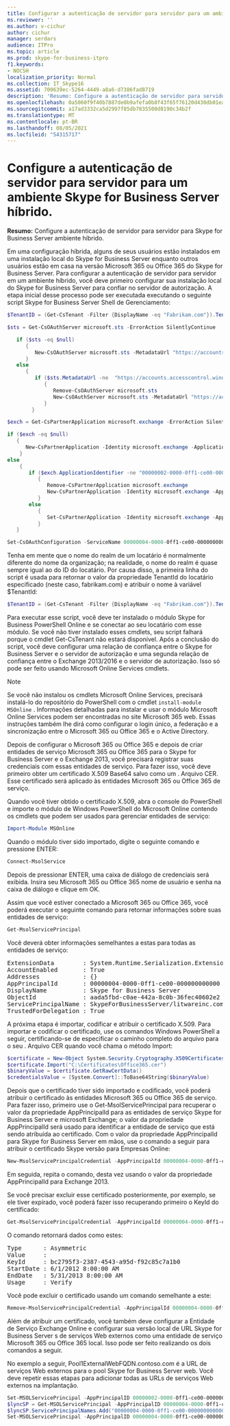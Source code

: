 ```yaml
---
title: Configurar a autenticação de servidor para servidor para um ambiente Skype for Business Server híbrido
ms.reviewer: ''
ms.author: v-cichur
author: cichur
manager: serdars
audience: ITPro
ms.topic: article
ms.prod: skype-for-business-itpro
f1.keywords:
- NOCSH
localization_priority: Normal
ms.collection: IT_Skype16
ms.assetid: 700639ec-5264-4449-a8a6-d7386fad8719
description: 'Resumo: Configure a autenticação de servidor para servidor para um ambiente Skype for Business Server híbrido.'
ms.openlocfilehash: 0a5060f9f40b7887de0b9afefa0b8f43f65f76120d430db01eaf32095af66f84
ms.sourcegitcommit: a17ad3332ca5d2997f85db7835500d8190c34b2f
ms.translationtype: MT
ms.contentlocale: pt-BR
ms.lasthandoff: 08/05/2021
ms.locfileid: "54315717"
---
```

# <a name="configure-server-to-server-authentication-for-a-skype-for-business-server-hybrid-environment"></a>Configure a autenticação de servidor para servidor para um ambiente Skype for Business Server híbrido.

**Resumo:** Configure a autenticação de servidor para servidor para Skype for Business Server ambiente híbrido.

Em uma configuração híbrida, alguns de seus usuários estão instalados em uma instalação local do Skype for Business Server enquanto outros usuários estão em casa na versão Microsoft 365 ou Office 365 do Skype for Business Server. Para configurar a autenticação de servidor para servidor em um ambiente híbrido, você deve primeiro configurar sua instalação local do Skype for Business Server para confiar no servidor de autorização. A etapa inicial desse processo pode ser executada executando o seguinte script Skype for Business Server Shell de Gerenciamento:

```PowerShell
$TenantID = (Get-CsTenant -Filter {DisplayName -eq "Fabrikam.com"}).TenantId

$sts = Get-CsOAuthServer microsoft.sts -ErrorAction SilentlyContinue

   if ($sts -eq $null)
      {
         New-CsOAuthServer microsoft.sts -MetadataUrl "https://accounts.accesscontrol.windows.net/$TenantId/metadata/json/1"
      }
   else
      {
         if ($sts.MetadataUrl -ne  "https://accounts.accesscontrol.windows.net/$TenantId/metadata/json/1")
            {
               Remove-CsOAuthServer microsoft.sts
               New-CsOAuthServer microsoft.sts -MetadataUrl "https://accounts.accesscontrol.windows.net/$TenantId/metadata/json/1"
            }
        }

$exch = Get-CsPartnerApplication microsoft.exchange -ErrorAction SilentlyContinue

if ($exch -eq $null)
   {
      New-CsPartnerApplication -Identity microsoft.exchange -ApplicationIdentifier 00000002-0000-0ff1-ce00-000000000000 -ApplicationTrustLevel Full -UseOAuthServer
    }
else
    {
       if ($exch.ApplicationIdentifier -ne "00000002-0000-0ff1-ce00-000000000000")
          {
             Remove-CsPartnerApplication microsoft.exchange
             New-CsPartnerApplication -Identity microsoft.exchange -ApplicationIdentifier 00000002-0000-0ff1-ce00-000000000000 -ApplicationTrustLevel Full -UseOAuthServer 
          }
       else
          {
             Set-CsPartnerApplication -Identity microsoft.exchange -ApplicationTrustLevel Full -UseOAuthServer
          }
   }

Set-CsOAuthConfiguration -ServiceName 00000004-0000-0ff1-ce00-000000000000
```

Tenha em mente que o nome do realm de um locatário é normalmente diferente do nome da organização; na realidade, o nome do realm é quase sempre igual ao do ID do locatário. Por causa disso, a primeira linha do script é usada para retornar o valor da propriedade TenantId do locatário especificado (neste caso, fabrikam.com) e atribuir o nome à variável $TenantId:

```PowerShell
$TenantID = (Get-CsTenant -Filter {DisplayName -eq "Fabrikam.com"}).TenantId
```

Para executar esse script, você deve ter instalado o módulo Skype for Business PowerShell Online e se conectar ao seu locatário com esse módulo. Se você não tiver instalado esses cmdlets, seu script falhará porque o cmdlet Get-CsTenant não estará disponível. Após a conclusão do script, você deve configurar uma relação de confiança entre o Skype for Business Server e o servidor de autorização e uma segunda relação de confiança entre o Exchange 2013/2016 e o servidor de autorização. Isso só pode ser feito usando Microsoft Online Services cmdlets.

> [!NOTE]
> Se você não instalou os cmdlets Microsoft Online Services, precisará instalá-lo do repositório do PowerShell com o cmdlet `install-module MSOnline` . Informações detalhadas para instalar e usar o módulo Microsoft Online Services podem ser encontradas no site Microsoft 365 web. Essas instruções também lhe dirá como configurar o login único, a federação e a sincronização entre o Microsoft 365 ou Office 365 e o Active Directory. 



Depois de configurar o Microsoft 365 ou Office 365 e depois de criar entidades de serviço Microsoft 365 ou Office 365 para o Skype for Business Server e o Exchange 2013, você precisará registrar suas credenciais com essas entidades de serviço. Para fazer isso, você deve primeiro obter um certificado X.509 Base64 salvo como um . Arquivo CER. Esse certificado será aplicado às entidades Microsoft 365 ou Office 365 de serviço.

Quando você tiver obtido o certificado X.509, abra o console do PowerShell e importe o módulo de Windows PowerShell do Microsoft Online contendo os cmdlets que podem ser usados para gerenciar entidades de serviço:

```PowerShell
Import-Module MSOnline
```

Quando o módulo tiver sido importado, digite o seguinte comando e pressione ENTER:

```PowerShell
Connect-MsolService
```

Depois de pressionar ENTER, uma caixa de diálogo de credenciais será exibida. Insira seu Microsoft 365 ou Office 365 nome de usuário e senha na caixa de diálogo e clique em OK.

Assim que você estiver conectado a Microsoft 365 ou Office 365, você poderá executar o seguinte comando para retornar informações sobre suas entidades de serviço:

```PowerShell
Get-MsolServicePrincipal
```

Você deverá obter informações semelhantes a estas para todas as entidades de serviço:

<pre>
ExtensionData        : System.Runtime.Serialization.ExtensionDataObject
AccountEnabled       : True
Addresses            : {}
AppPrincipalId       : 00000004-0000-0ff1-ce00-000000000000
DisplayName          : Skype for Business Server
ObjectId             : aada5fbd-c0ae-442a-8c0b-36fec40602e2
ServicePrincipalName : SkypeForBusinessServer/litwareinc.com
TrustedForDelegation : True
</pre>

A próxima etapa é importar, codificar e atribuir o certificado X.509. Para importar e codificar o certificado, use os comandos Windows PowerShell a seguir, certificando-se de especificar o caminho completo do arquivo para o seu . Arquivo CER quando você chama o método Import:

```PowerShell
$certificate = New-Object System.Security.Cryptography.X509Certificates.X509Certificate
$certificate.Import("C:\Certificates\Office365.cer")
$binaryValue = $certificate.GetRawCertData()
$credentialsValue = [System.Convert]::ToBase64String($binaryValue) 
```

Depois que o certificado tiver sido importado e codificado, você poderá atribuir o certificado às entidades Microsoft 365 ou Office 365 de serviço. Para fazer isso, primeiro use o Get-MsolServicePrincipal para recuperar o valor da propriedade AppPrincipalId para as entidades de serviço Skype for Business Server e microsoft Exchange; o valor da propriedade AppPrincipalId será usado para identificar a entidade de serviço que está sendo atribuída ao certificado. Com o valor da propriedade AppPrincipalId para Skype for Business Server em mãos, use o comando a seguir para atribuir o certificado Skype versão para Empresas Online:

```PowerShell
New-MsolServicePrincipalCredential -AppPrincipalId 00000004-0000-0ff1-ce00-000000000000 -Type Asymmetric -Usage Verify -Value $credentialsValue 
```

Em seguida, repita o comando, desta vez usando o valor da propriedade AppPrincipalId para Exchange 2013.

Se você precisar excluir esse certificado posteriormente, por exemplo, se ele tiver expirado, você poderá fazer isso recuperando primeiro o KeyId do certificado:

```PowerShell
Get-MsolServicePrincipalCredential -AppPrincipalId 00000004-0000-0ff1-ce00-000000000000
```

O comando retornará dados como estes:

<pre>
Type      : Asymmetric
Value     : 
KeyId     : bc2795f3-2387-4543-a95d-f92c85c7a1b0
StartDate : 6/1/2012 8:00:00 AM
EndDate   : 5/31/2013 8:00:00 AM
Usage     : Verify
</pre>

Você pode excluir o certificado usando um comando semelhante a este:

```PowerShell
Remove-MsolServicePrincipalCredential -AppPrincipalId 00000004-0000-0ff1-ce00-000000000000 -KeyId bc2795f3-2387-4543-a95d-f92c85c7a1b0
```

Além de atribuir um certificado, você também deve configurar a Entidade de Serviço Exchange Online e configurar sua versão local de URL Skype for Business Server s de serviços Web externos como uma entidade de serviço Microsoft 365 ou Office 365 local. Isso pode ser feito realizando os dois comandos a seguir. 

No exemplo a seguir, Pool1ExternalWebFQDN.contoso.com é a URL de serviços Web externos para o pool Skype for Business Server web. Você deve repetir essas etapas para adicionar todas as URLs de serviços Web externos na implantação.

```PowerShell
Set-MSOLServicePrincipal -AppPrincipalID 00000002-0000-0ff1-ce00-000000000000 -AccountEnabled $true
$lyncSP = Get-MSOLServicePrincipal -AppPrincipalID 00000004-0000-0ff1-ce00-000000000000
$lyncSP.ServicePrincipalNames.Add("00000004-0000-0ff1-ce00-000000000000/Pool1ExternalWebFQDN.contoso.com")
Set-MSOLServicePrincipal -AppPrincipalID 00000004-0000-0ff1-ce00-000000000000 -ServicePrincipalNames $lyncSP.ServicePrincipalNames
```
